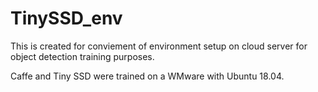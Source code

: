 # TinySSD_env

This is created for conviement of environment setup on cloud server for object detection training purposes. 

Caffe and Tiny SSD were trained on a WMware with Ubuntu 18.04. 
